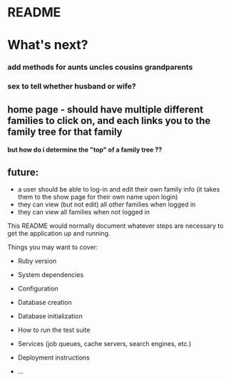# README


# What's next?
### add methods for aunts uncles cousins grandparents
### sex to tell whether husband or wife?

## home page - should have multiple different families to click on, and each links you to the family tree for that family
#### but how do i determine the "top" of a family tree ??

## future:
* a user should be able to log-in and edit their own family info (it takes them to the show page for their own name upon login)
* they can view (but not edit) all _other_ families when logged in
* they can view all families when not logged in











This README would normally document whatever steps are necessary to get the
application up and running.

Things you may want to cover:

* Ruby version

* System dependencies

* Configuration

* Database creation

* Database initialization

* How to run the test suite

* Services (job queues, cache servers, search engines, etc.)

* Deployment instructions

* ...

